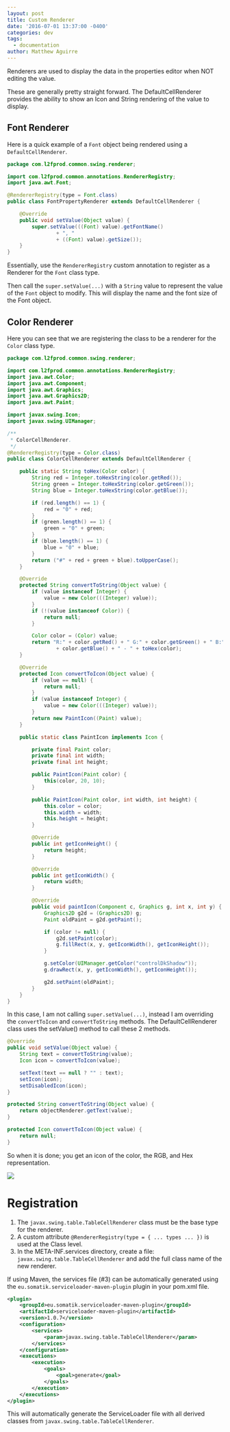 ```yaml
---
layout: post
title: Custom Renderer
date: '2016-07-01 13:37:00 -0400'
categories: dev
tags:
  - documentation
author: Matthew Aguirre
---
```


Renderers are used to display the data in the properties editor when NOT editing the value.

These are generally pretty straight forward. The DefaultCellRenderer provides the ability to show an Icon and String rendering of the value to display.

## Font Renderer

Here is a quick example of a `Font` object being rendered using a `DefaultCellRenderer`.

```java
package com.l2fprod.common.swing.renderer;

import com.l2fprod.common.annotations.RendererRegistry;
import java.awt.Font;

@RendererRegistry(type = Font.class)
public class FontPropertyRenderer extends DefaultCellRenderer {

    @Override
    public void setValue(Object value) {
        super.setValue(((Font) value).getFontName()
                + ", "
                + ((Font) value).getSize());
    }
}
```

Essentially, use the `RendererRegistry` custom annotation to register as a Renderer for the `Font` class type.

Then call the `super.setValue(...)` with a `String` value to represent the value of the `Font` object to modify. This will display the name and the font size of the Font object.

## Color Renderer

Here you can see that we are registering the class to be a renderer for the `Color` class type.

```java
package com.l2fprod.common.swing.renderer;

import com.l2fprod.common.annotations.RendererRegistry;
import java.awt.Color;
import java.awt.Component;
import java.awt.Graphics;
import java.awt.Graphics2D;
import java.awt.Paint;

import javax.swing.Icon;
import javax.swing.UIManager;

/**
 * ColorCellRenderer.
 */
@RendererRegistry(type = Color.class)
public class ColorCellRenderer extends DefaultCellRenderer {

    public static String toHex(Color color) {
        String red = Integer.toHexString(color.getRed());
        String green = Integer.toHexString(color.getGreen());
        String blue = Integer.toHexString(color.getBlue());

        if (red.length() == 1) {
            red = "0" + red;
        }
        if (green.length() == 1) {
            green = "0" + green;
        }
        if (blue.length() == 1) {
            blue = "0" + blue;
        }
        return ("#" + red + green + blue).toUpperCase();
    }

    @Override
    protected String convertToString(Object value) {
        if (value instanceof Integer) {
            value = new Color(((Integer) value));
        }
        if (!(value instanceof Color)) {
            return null;
        }

        Color color = (Color) value;
        return "R:" + color.getRed() + " G:" + color.getGreen() + " B:"
                + color.getBlue() + " - " + toHex(color);
    }

    @Override
    protected Icon convertToIcon(Object value) {
        if (value == null) {
            return null;
        }
        if (value instanceof Integer) {
            value = new Color(((Integer) value));
        }
        return new PaintIcon((Paint) value);
    }

    public static class PaintIcon implements Icon {

        private final Paint color;
        private final int width;
        private final int height;

        public PaintIcon(Paint color) {
            this(color, 20, 10);
        }

        public PaintIcon(Paint color, int width, int height) {
            this.color = color;
            this.width = width;
            this.height = height;
        }

        @Override
        public int getIconHeight() {
            return height;
        }

        @Override
        public int getIconWidth() {
            return width;
        }

        @Override
        public void paintIcon(Component c, Graphics g, int x, int y) {
            Graphics2D g2d = (Graphics2D) g;
            Paint oldPaint = g2d.getPaint();

            if (color != null) {
                g2d.setPaint(color);
                g.fillRect(x, y, getIconWidth(), getIconHeight());
            }

            g.setColor(UIManager.getColor("controlDkShadow"));
            g.drawRect(x, y, getIconWidth(), getIconHeight());

            g2d.setPaint(oldPaint);
        }
    }
}
```

In this case, I am not calling `super.setValue(...)`, instead I am overriding the `convertToIcon` and `convertToString` methods. The DefaultCellRenderer class uses the setValue() method to call these 2 methods.

```java
@Override
public void setValue(Object value) {
    String text = convertToString(value);
    Icon icon = convertToIcon(value);

    setText(text == null ? "" : text);
    setIcon(icon);
    setDisabledIcon(icon);
}

protected String convertToString(Object value) {
    return objectRenderer.getText(value);
}

protected Icon convertToIcon(Object value) {
    return null;
}
```

So when it is done; you get an icon of the color, the RGB, and Hex representation.

![]({{site.baseurl}}/tros-images/color-screen.png)

# Registration

1. The `javax.swing.table.TableCellRenderer` class must be the base type for the renderer.
2. A custom attribute `@RendererRegistry(type = { ... types ... })` is used at the Class level.
3. In the META-INF.services directory, create a file: `javax.swing.table.TableCellRenderer` and add the full class name of the new renderer.

If using Maven, the services file (#3) can be automatically generated using the `eu.somatik.serviceloader-maven-plugin` plugin in your pom.xml file.

```xml
<plugin>
    <groupId>eu.somatik.serviceloader-maven-plugin</groupId>
    <artifactId>serviceloader-maven-plugin</artifactId>
    <version>1.0.7</version>
    <configuration>
        <services>
            <param>javax.swing.table.TableCellRenderer</param>
        </services>
    </configuration>
    <executions>
        <execution>
            <goals>
                <goal>generate</goal>
            </goals>
        </execution>
    </executions>
</plugin>
```

This will automatically generate the ServiceLoader file with all derived classes from `javax.swing.table.TableCellRenderer`.
